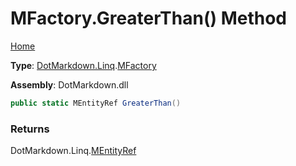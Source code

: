 # MFactory\.GreaterThan\(\) Method

[Home](../../../../README.md)

**Type**: [DotMarkdown.Linq](../../README.md)\.[MFactory](../README.md)

**Assembly**: DotMarkdown\.dll

```csharp
public static MEntityRef GreaterThan()
```

### Returns

DotMarkdown\.Linq\.[MEntityRef](../../MEntityRef/README.md)

